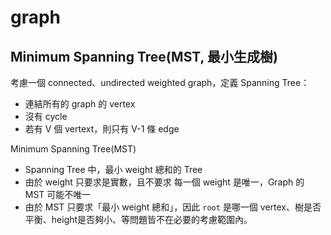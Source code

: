 # graph

## Minimum Spanning Tree(MST, 最小生成樹)

考慮一個 connected、undirected weighted graph，定義 Spanning Tree：

- 連結所有的 graph 的 vertex
- 沒有 cycle
- 若有 V 個 vertext，則只有 V-1 條 edge

Minimum Spanning Tree(MST)

- Spanning Tree 中，最小 weight 總和的 Tree
- 由於 weight 只要求是實數，且不要求 每一個 weight 是唯一，Graph 的 MST 可能不唯一
- 由於 MST 只要求「最小 weight 總和」，因此 `root` 是哪一個 vertex、樹是否平衡、height是否夠小、等問題皆不在必要的考慮範圍內。
